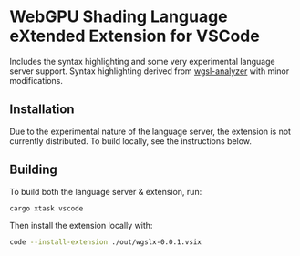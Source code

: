 # WebGPU Shading Language eXtended Extension for VSCode

Includes the syntax highlighting and some very experimental language server support. Syntax highlighting derived from [wgsl-analyzer](https://github.com/wgsl-analyzer/wgsl-analyzer/tree/main/editors/code) with minor modifications. 

## Installation
Due to the experimental nature of the language server, the extension is not currently distributed. To build locally, see the instructions below.

## Building 
To build both the language server & extension, run:
```sh
cargo xtask vscode
```

Then install the extension locally with:
```sh
code --install-extension ./out/wgslx-0.0.1.vsix
```

